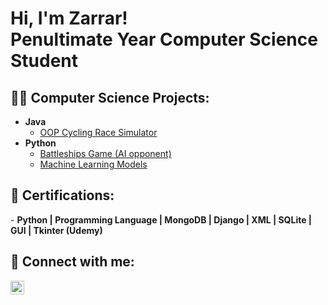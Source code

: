 <h1>Hi, I'm Zarrar! <br/><a>Penultimate Year Computer Science Student</a>

<h2>👨‍💻 Computer Science Projects:</h2>

- <b>Java</b>
  - [OOP Cycling Race Simulator](https://github.com/53zarar/CyclingRaceOOP/tree/main)
- <b>Python</b>
  - [Battleships Game (AI opponent)](https://github.com/53zarar/BattleshipsGame)
  - [Machine Learning Models](https://github.com/joshmadakor1/Package-Delivery-Pathfinding-Algorithm)

<h2>📄 Certifications:</h2>
- <b>Python | Programming Language | MongoDB | Django | XML | SQLite | GUI | Tkinter (Udemy)</b>

<h2> 🤳 Connect with me:</h2>

[<img align="left" alt="MohammedShahid | LinkedIn" width="22px" src="https://cdn.jsdelivr.net/npm/simple-icons@v3/icons/linkedin.svg" />][linkedin]

[linkedin]: https://www.linkedin.com/in/mohammed-shahid-766942216/

